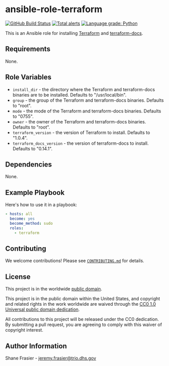 # ansible-role-terraform #

[![GitHub Build Status](https://github.com/cisagov/ansible-role-terraform/workflows/build/badge.svg)](https://github.com/cisagov/ansible-role-terraform/actions)
[![Total alerts](https://img.shields.io/lgtm/alerts/g/cisagov/ansible-role-terraform.svg?logo=lgtm&logoWidth=18)](https://lgtm.com/projects/g/cisagov/ansible-role-terraform/alerts/)
[![Language grade: Python](https://img.shields.io/lgtm/grade/python/g/cisagov/ansible-role-terraform.svg?logo=lgtm&logoWidth=18)](https://lgtm.com/projects/g/cisagov/ansible-role-terraform/context:python)

This is an Ansible role for installing
[Terraform](https://www.terraform.io/) and
[terraform-docs](https://github.com/terraform-docs/terraform-docs).

## Requirements ##

None.

## Role Variables ##

- `install_dir` - the directory where the Terraform and terraform-docs
  binaries are to be installed. Defaults to "/usr/local/bin".
- `group` - the group of the Terraform and terraform-docs binaries.
  Defaults to "root".
- `mode` - the mode of the Terraform and terraform-docs binaries.
  Defaults to "0755".
- `owner` - the owner of the Terraform and terraform-docs binaries.
  Defaults to "root".
- `terraform_version` - the version of Terraform to install. Defaults
  to "1.0.4".
- `terraform_docs_version` - the version of terraform-docs to
  install. Defaults to "0.14.1".

<!--
| Variable | Description | Default | Required |
|----------|-------------|---------|----------|
| optional_variable | Describe its purpose. | `default_value` | No |
| required_variable | Describe its purpose. | n/a | Yes |
-->

## Dependencies ##

None.

## Example Playbook ##

Here's how to use it in a playbook:

```yaml
- hosts: all
  become: yes
  become_method: sudo
  roles:
    - terraform
```

## Contributing ##

We welcome contributions!  Please see [`CONTRIBUTING.md`](CONTRIBUTING.md) for
details.

## License ##

This project is in the worldwide [public domain](LICENSE).

This project is in the public domain within the United States, and
copyright and related rights in the work worldwide are waived through
the [CC0 1.0 Universal public domain
dedication](https://creativecommons.org/publicdomain/zero/1.0/).

All contributions to this project will be released under the CC0
dedication. By submitting a pull request, you are agreeing to comply
with this waiver of copyright interest.

## Author Information ##

Shane Frasier - <jeremy.frasier@trio.dhs.gov>
